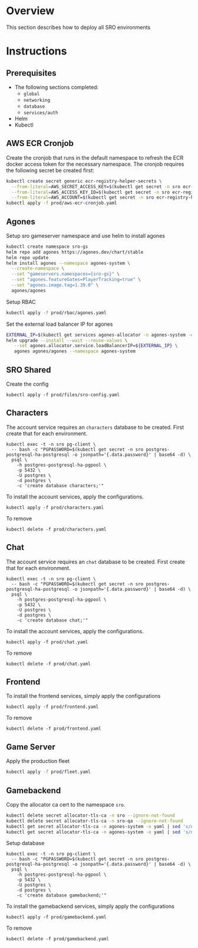 # Overview
This section describes how to deploy all SRO environments

# Instructions
## Prerequisites
* The following sections completed:
  * `global`
  * `networking`
  * `database`
  * `services/auth`
* Helm
* Kubectl

## AWS ECR Cronjob
Create the cronjob that runs in the default namespace to refresh the ECR docker access token for the necessary namespace.
The cronjob requires the following secret be created first:
```bash
kubectl create secret generic ecr-registry-helper-secrets \
  --from-literal=AWS_SECRET_ACCESS_KEY=$(kubectl get secret -n sro ecr-registry-helper-secrets -o jsonpath="{.data.AWS_SECRET_ACCESS_KEY}" | base64 -d)\
  --from-literal=AWS_ACCESS_KEY_ID=$(kubectl get secret -n sro ecr-registry-helper-secrets -o jsonpath="{.data.AWS_ACCESS_KEY_ID}" | base64 -d)\
  --from-literal=AWS_ACCOUNT=$(kubectl get secret -n sro ecr-registry-helper-secrets -o jsonpath="{.data.AWS_ACCOUNT}" | base64 -d)
kubectl apply -f prod/aws-ecr-cronjob.yaml
```

## Agones
Setup sro gameserver namespace and use helm to install agones
```bash
kubectl create namespace sro-gs
helm repo add agones https://agones.dev/chart/stable
helm repo update
helm install agones --namespace agones-system \
  --create-namespace \
  --set "gameservers.namespaces={sro-gs}" \
  --set "agones.featureGates=PlayerTracking=true" \
  --set "agones.image.tag=1.39.0" \
  agones/agones
```

Setup RBAC
```bash
kubectl apply -f prod/rbac/agones.yaml
```

Set the external load balancer IP for agones
```bash
EXTERNAL_IP=$(kubectl get services agones-allocator -n agones-system -o jsonpath='{.status.loadBalancer.ingress[0].ip}')
helm upgrade --install --wait --reuse-values \
   --set agones.allocator.service.loadBalancerIP=${EXTERNAL_IP} \
   agones agones/agones --namespace agones-system
```

## SRO Shared
Create the config
```
kubectl apply -f prod/files/sro-config.yaml
```

## Characters 
The account service requires an `characters` database to be created. First create that for each environment.
```
kubectl exec -t -n sro pg-client \
  -- bash -c "PGPASSWORD=$(kubectl get secret -n sro postgres-postgresql-ha-postgresql -o jsonpath='{.data.password}' | base64 -d) \
  psql \
    -h postgres-postgresql-ha-pgpool \
    -p 5432 \
    -U postgres \
    -d postgres \
    -c 'create database characters;'"
```

To install the account services, apply the configurations. 
```
kubectl apply -f prod/characters.yaml
```

To remove
```
kubectl delete -f prod/characters.yaml
```

## Chat 
The account service requires an `chat` database to be created. First create that for each environment.
```
kubectl exec -t -n sro pg-client \
  -- bash -c "PGPASSWORD=$(kubectl get secret -n sro postgres-postgresql-ha-postgresql -o jsonpath='{.data.password}' | base64 -d) \
  psql \
    -h postgres-postgresql-ha-pgpool \
    -p 5432 \
    -U postgres \
    -d postgres \
    -c 'create database chat;'"
```

To install the account services, apply the configurations. 
```
kubectl apply -f prod/chat.yaml
```

To remove
```
kubectl delete -f prod/chat.yaml
```

## Frontend
To install the frontend services, simply apply the configurations
```
kubectl apply -f prod/frontend.yaml
```

To remove
```
kubectl delete -f prod/frontend.yaml
```

## Game Server
Apply the production fleet
```bash
kubectl apply -f prod/fleet.yaml
```

## Gamebackend
Copy the allocator ca cert to the namespace `sro`.
```bash
kubectl delete secret allocator-tls-ca -n sro --ignore-not-found
kubectl delete secret allocator-tls-ca -n sro-qa --ignore-not-found
kubectl get secret allocator-tls-ca -n agones-system -o yaml | sed 's/namespace: .*/namespace: sro/' | kubectl apply -f -
kubectl get secret allocator-tls-ca -n agones-system -o yaml | sed 's/namespace: .*/namespace: sro-qa/' | kubectl apply -f -
```
Setup database
```
kubectl exec -t -n sro pg-client \
  -- bash -c "PGPASSWORD=$(kubectl get secret -n sro postgres-postgresql-ha-postgresql -o jsonpath='{.data.password}' | base64 -d) \
  psql \
    -h postgres-postgresql-ha-pgpool \
    -p 5432 \
    -U postgres \
    -d postgres \
    -c 'create database gamebackend;'"
```

To install the gamebackend services, simply apply the configurations
```
kubectl apply -f prod/gamebackend.yaml
```

To remove
```
kubectl delete -f prod/gamebackend.yaml
```
